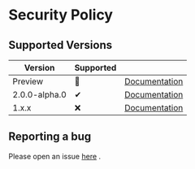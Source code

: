 # Security Policy

## Supported Versions

| Version | Supported |                                                   |
| ------- | --------- | ------------------------------------------------: |
| Preview | 🚧         | [Documentation](https://docs.dev-doctor.cf/next/) |
| 2.0.0-alpha.0   | ✔         |  [Documentation](https://docs.dev-doctor.cf/) |
| 1.x.x   | ❌         |  [Documentation](https://github.com/CodeDoctorDE/ItemMods/wiki) |

## Reporting a bug

Please open an
issue [here](https://github.com/CodeDoctorDE/ItemMods/issues/new?assignees=&labels=bug&template=bug_report.md&title=Bug%3A+)
.
